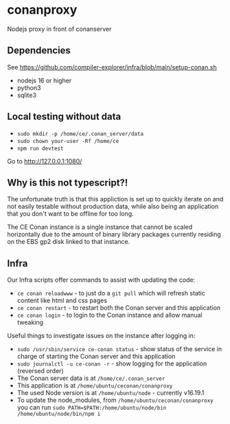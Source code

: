 # conanproxy

Nodejs proxy in front of conanserver


## Dependencies

See https://github.com/compiler-explorer/infra/blob/main/setup-conan.sh

* nodejs 16 or higher
* python3
* sqlite3


## Local testing without data

* `sudo mkdir -p /home/ce/.conan_server/data`
* `sudo chown your-user -Rf /home/ce`
* `npm run devtest`

Go to http://127.0.0.1:1080/


## Why is this not typescript?!

The unfortunate truth is that this appliction is set up to quickly iterate on and not easily testable without production data,
while also being an application that you don't want to be offline for too long.

The CE Conan instance is a single instance that cannot be scaled horizontally due to the amount of binary library packages currently residing on the EBS gp2 disk linked to that instance.


## Infra

Our Infra scripts offer commands to assist with updating the code:
* `ce conan reloadwww` - to just do a `git pull` which will refresh static content like html and css pages
* `ce conan restart` - to restart both the Conan server and this application
* `ce conan login` - to login to the Conan instance and allow manual tweaking

Useful things to investigate issues on the instance after logging in:
* `sudo /usr/sbin/service ce-conan status` - show status of the service in charge of starting the Conan server and this application
* `sudo journalctl -u ce-conan -r` - show logging for the application (reversed order)
* The Conan server data is at `/home/ce/.conan_server`
* This application is at `/home/ubuntu/ceconan/conanproxy`
* The used Node version is at `/home/ubuntu/node` - currently v16.19.1
* To update the node_modules, from `/home/ubuntu/ceconan/conanproxy` you can run `sudo PATH=$PATH:/home/ubuntu/node/bin /home/ubuntu/node/bin/npm i`
